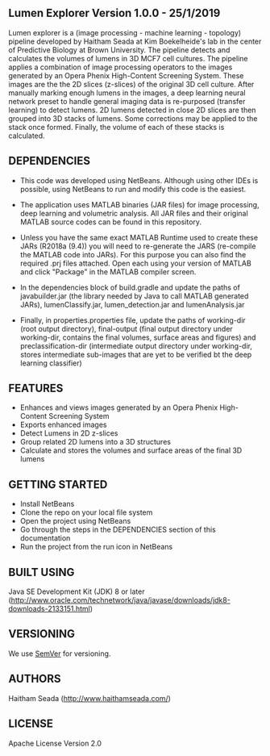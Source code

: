 Lumen Explorer Version 1.0.0 - 25/1/2019
---------------------------------
Lumen explorer is a (image processing - machine learning - topology) pipeline 
developed by Haitham Seada at Kim Boekelheide's lab in the center of Predictive
Biology at Brown University. The pipeline detects and calculates the
volumes of lumens in 3D MCF7 cell cultures. The pipeline applies a combination
of image processing operators to the images generated by an Opera Phenix
High-Content Screening System. These images are the the 2D slices (z-slices)
of the original 3D cell culture. After manually
marking enough lumens in the images, a deep learning neural network preset to
handle general imaging data is re-purposed (transfer learning) to detect
lumens. 2D lumens detected in close 2D slices are then grouped into 3D stacks of
lumens. Some corrections may be applied to the stack once formed. Finally,
the volume of each of these stacks is calculated.  

DEPENDENCIES
------------
- This code was developed using NetBeans. Although using other IDEs is possible,
using NetBeans to run and modify this code is the easiest.

- The application uses MATLAB binaries (JAR files) for image processing, deep
learning and volumetric analysis. All JAR files and their original MATLAB
source codes can be found in this repository.

- Unless you have the same exact MATLAB Runtime used to create these JARs
(R2018a (9.4)) you will need to re-generate the JARS (re-compile the MATLAB
code into JARs). For this purpose you can also find the required .prj files
attached. Open each using your version of MATLAB and click "Package" in the
MATLAB compiler screen.

- In the dependencies block of build.gradle and update the paths of 
javabuilder.jar (the library needed by Java to call MATLAB generated JARs),
lumenClassify.jar, lumen_detection.jar and lumenAnalysis.jar

- Finally, in properties.properties file, update the paths of working-dir (root
output directory), final-output (final output directory under working-dir,
contains the final volumes, surface areas and figures) and
preclassification-dir (intermediate output directory under working-dir, stores
intermediate sub-images that are yet to be verified bt the deep learning
classifier)

FEATURES
--------
- Enhances and views images generated by an Opera Phenix High-Content Screening
System
- Exports enhanced images
- Detect Lumens in 2D z-slices
- Group related 2D lumens into a 3D structures
- Calculate and stores the volumes and surface areas of the final 3D lumens

GETTING STARTED
---------------
- Install NetBeans
- Clone the repo on your local file system
- Open the project using NetBeans
- Go through the steps in the DEPENDENCIES section of this documentation
- Run the project from the run icon in NetBeans 

BUILT USING
-----------
Java SE Development Kit (JDK) 8 or later
(http://www.oracle.com/technetwork/java/javase/downloads/jdk8-downloads-2133151.html)

VERSIONING
----------
We use [SemVer](http://semver.org/) for versioning.

AUTHORS
-------
Haitham Seada (http://www.haithamseada.com/)

LICENSE
-------
Apache License Version 2.0
